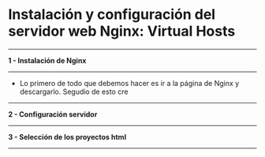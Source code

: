 # Instalación y configuración del servidor web Nginx: Virtual Hosts
___
**1 - Instalación de Nginx**
___
- Lo primero de todo que debemos hacer es ir a la página de Nginx y descargarlo. Segudio de esto cre

___
**2 - Configuración servidor**

___
**3 - Selección de los proyectos html**
___
